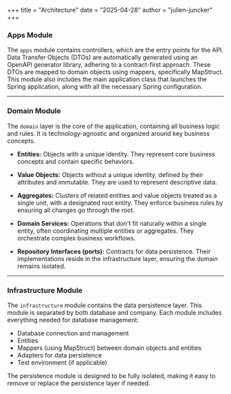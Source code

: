 +++
title = "Architecture"
date = "2025-04-28"
author = "julien-juncker"
+++

### Apps Module

The `apps` module contains controllers, which are the entry points for the API. 
Data Transfer Objects (DTOs) are automatically generated using an OpenAPI generator library, adhering to a contract-first approach. 
These DTOs are mapped to domain objects using mappers, specifically MapStruct. 
This module also includes the main application class that launches the Spring application, along with all the necessary Spring configuration.

---

### Domain Module

The `domain` layer is the core of the application, containing all business logic and rules. It is technology-agnostic and organized around key business concepts.

* **Entities:** Objects with a unique identity. They represent core business concepts and contain specific behaviors.

* **Value Objects:** Objects without a unique identity, defined by their attributes and immutable. They are used to represent descriptive data.

* **Aggregates:** Clusters of related entities and value objects treated as a single unit, with a designated root entity. They enforce business rules by ensuring all changes go through the root.

* **Domain Services:** Operations that don't fit naturally within a single entity, often coordinating multiple entities or aggregates. They orchestrate complex business workflows.

* **Repository Interfaces (ports):** Contracts for data persistence. Their implementations reside in the infrastructure layer, ensuring the domain remains isolated.

---

### Infrastructure Module

The `infrastructure` module contains the data persistence layer. 
This module is separated by both database and company. 
Each module includes everything needed for database management:

* Database connection and management
* Entities
* Mappers (using MapStruct) between domain objects and entities
* Adapters for data persistence
* Test environment (if applicable)

The persistence module is designed to be fully isolated, making it easy to remove or replace the persistence layer if needed.
